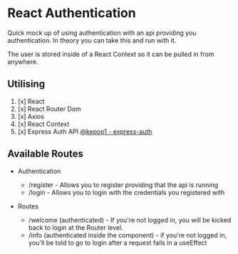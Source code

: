 # React Authentication

Quick mock up of using authentication with an api providing you authentication. In theory you can take this and run with it.

The user is stored inside of a React Context so it can be pulled in from anywhere.

## Utilising

1. [x] React
1. [x] React Router Dom
1. [x] Axios
1. [x] React Context
1. [x] Express Auth API [@kepop1 - express-auth](https://github.com/kepop1/express-auth)

## Available Routes

- Authentication

  - /register - Allows you to register providing that the api is running
  - /login - Allows you to login with the credentials you registered with

- Routes
  - /welcome (authenticated) - If you're not logged in, you will be kicked back to login at the Router level.
  - /info (authenticated inside the component) - if you're not logged in, you'll be told to go to login after a request fails in a useEffect
